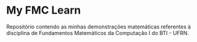# My FMC Learn

Repositório contendo as minhas demonstrações matemáticas referentes à disciplina de Fundamentos Matemáticos da Computação I do BTI - UFRN.
